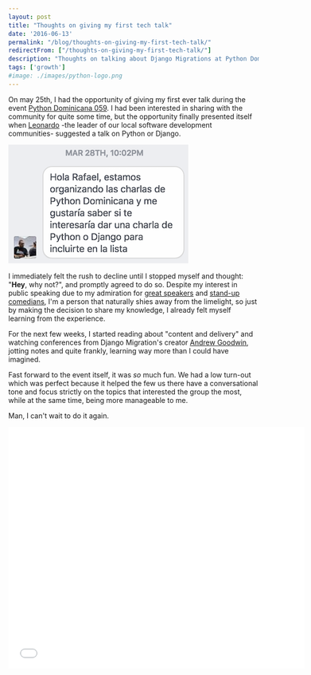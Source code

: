 ```yaml
---
layout: post
title: "Thoughts on giving my first tech talk"
date: '2016-06-13'
permalink: "/blog/thoughts-on-giving-my-first-tech-talk/"
redirectFrom: ["/thoughts-on-giving-my-first-tech-talk/"]
description: "Thoughts on talking about Django Migrations at Python Dominicana 059."
tags: ['growth']
#image: ./images/python-logo.png
---
```


On may 25th, I had the opportunity of giving my first ever talk during the event [Python Dominicana 059](https://www.facebook.com/events/1787153718174739/). I had been interested in sharing with the community for quite some time, but the opportunity finally presented itself when [Leonardo](https://www.facebook.com/leonardoajim) -the leader of our local software development communities- suggested a talk on Python or Django.

![Leo proposes a talk!](/public/images/blog/2016-06-13/fb-leo.png)

I immediately felt the rush to decline until I stopped myself and thought: "**Hey**, why not?", and promptly agreed to do so. Despite my interest in public speaking due to my admiration for [great speakers](http://www.hanselman.com/) and [stand-up comedians](https://www.youtube.com/watch?v=YTuElM6T50w), I'm a person that naturally shies away from the limelight, so just by making the decision to share my knowledge, I already felt myself learning from the experience.

For the next few weeks, I started reading about "content and delivery" and watching conferences from Django Migration's creator [Andrew Goodwin](https://twitter.com/andrewgodwin), jotting notes and quite frankly, learning way more than I could have imagined.

Fast forward to the event itself, it was _so_ much fun. We had a low turn-out which was perfect because it helped the few us there have a conversational tone and focus strictly on the topics that interested the group the most, while at the same time, being more manageable to me.

Man, I can't wait to do it again.

<iframe src="//www.slideshare.net/slideshow/embed_code/key/rI3XDNnl4AGgJX" width="595" height="485" frameborder="0" marginwidth="0" marginheight="0" scrolling="no" allowfullscreen> </iframe>
